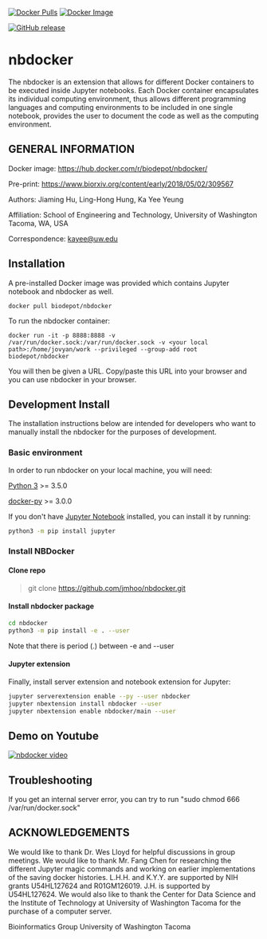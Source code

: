 [![Docker Pulls](https://img.shields.io/docker/pulls/biodepot/nbdocker.svg)](https://hub.docker.com/r/biodepot/nbdocker)
[![Docker Image](https://images.microbadger.com/badges/image/biodepot/nbdocker.svg)](https://microbadger.com/images/biodepot/nbdocker)

[![GitHub release](https://img.shields.io/github/release/biodepot/nbdocker.svg)](https://github.com/BioDepot/nbdocker/releases/tag/v0.1)



nbdocker
====================


The nbdocker is an extension that allows for different Docker containers to be executed inside Jupyter notebooks. Each Docker container encapsulates its individual computing environment, thus allows different programming languages and computing environments to be included in one single notebook, provides the user to document the code as well as the computing environment.

## GENERAL INFORMATION
Docker image: https://hub.docker.com/r/biodepot/nbdocker/

Pre-print: https://www.biorxiv.org/content/early/2018/05/02/309567

Authors: Jiaming Hu, Ling-Hong Hung, Ka Yee Yeung

Affiliation: School of Engineering and Technology, University of Washington Tacoma, WA, USA

Correspondence: kayee@uw.edu

## Installation
A pre-installed Docker image was provided which contains Jupyter notebook and nbdocker as well.

```shell
docker pull biodepot/nbdocker
```

To run the nbdocker container:

```shell
docker run -it -p 8888:8888 -v /var/run/docker.sock:/var/run/docker.sock -v <your local path>:/home/jovyan/work --privileged --group-add root biodepot/nbdocker
```

You will then be given a URL. Copy/paste this URL into your browser and you can use nbdocker in your browser.

## Development Install
The installation instructions below are intended for developers who want to manually install the nbdocker for the purposes of development.

### Basic environment
In order to run nbdocker on your local machine, you will need:

[Python 3](https://www.python.org/downloads/) >= 3.5.0

[docker-py](https://github.com/docker/docker-py) >= 3.0.0

If you don't have [Jupyter Notebook](http://jupyter.org/) installed, you can install it by running:
```bash
python3 -m pip install jupyter
```

### Install NBDocker
#### Clone repo
> git clone https://github.com/jmhoo/nbdocker.git

#### Install nbdocker package
```bash
cd nbdocker
python3 -m pip install -e . --user 
```
Note that there is period (.) between -e and --user

#### Jupyter extension
Finally, install server extension and notebook extension for Jupyter:

```bash
jupyter serverextension enable --py --user nbdocker
jupyter nbextension install nbdocker --user
jupyter nbextension enable nbdocker/main --user
```

## Demo on Youtube
[![nbdocker video](https://img.youtube.com/vi/H_s7_A8qb_0/0.jpg)](https://www.youtube.com/watch?v=H_s7_A8qb_0)


## Troubleshooting
If you get an internal server error, you can try to run "sudo chmod 666 /var/run/docker.sock"

## ACKNOWLEDGEMENTS
We would like to thank Dr. Wes Lloyd for helpful discussions in group meetings. We would like
to thank Mr. Fang Chen for researching the different Jupyter magic commands and working on
earlier implementations of the saving docker histories. L.H.H. and K.Y.Y. are supported by NIH
grants U54HL127624 and R01GM126019. J.H. is supported by U54HL127624. We would also
like to thank the Center for Data Science and the Institute of Technology at University of
Washington Tacoma for the purchase of a computer server.


Bioinformatics Group University of Washington Tacoma
